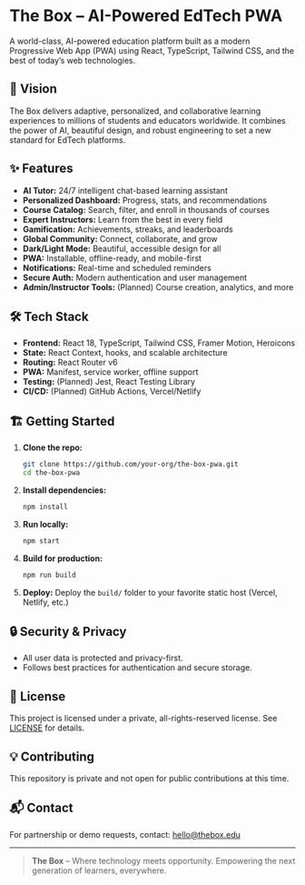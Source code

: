 # The Box – AI-Powered EdTech PWA

A world-class, AI-powered education platform built as a modern Progressive Web App (PWA) using React, TypeScript, Tailwind CSS, and the best of today’s web technologies.

## 🚀 Vision
The Box delivers adaptive, personalized, and collaborative learning experiences to millions of students and educators worldwide. It combines the power of AI, beautiful design, and robust engineering to set a new standard for EdTech platforms.

## ✨ Features
- **AI Tutor:** 24/7 intelligent chat-based learning assistant
- **Personalized Dashboard:** Progress, stats, and recommendations
- **Course Catalog:** Search, filter, and enroll in thousands of courses
- **Expert Instructors:** Learn from the best in every field
- **Gamification:** Achievements, streaks, and leaderboards
- **Global Community:** Connect, collaborate, and grow
- **Dark/Light Mode:** Beautiful, accessible design for all
- **PWA:** Installable, offline-ready, and mobile-first
- **Notifications:** Real-time and scheduled reminders
- **Secure Auth:** Modern authentication and user management
- **Admin/Instructor Tools:** (Planned) Course creation, analytics, and more

## 🛠️ Tech Stack
- **Frontend:** React 18, TypeScript, Tailwind CSS, Framer Motion, Heroicons
- **State:** React Context, hooks, and scalable architecture
- **Routing:** React Router v6
- **PWA:** Manifest, service worker, offline support
- **Testing:** (Planned) Jest, React Testing Library
- **CI/CD:** (Planned) GitHub Actions, Vercel/Netlify

## 🏗️ Getting Started
1. **Clone the repo:**
   ```bash
   git clone https://github.com/your-org/the-box-pwa.git
   cd the-box-pwa
   ```
2. **Install dependencies:**
   ```bash
   npm install
   ```
3. **Run locally:**
   ```bash
   npm start
   ```
4. **Build for production:**
   ```bash
   npm run build
   ```
5. **Deploy:**
   Deploy the `build/` folder to your favorite static host (Vercel, Netlify, etc.)

## 🔒 Security & Privacy
- All user data is protected and privacy-first.
- Follows best practices for authentication and secure storage.

## 📄 License
This project is licensed under a private, all-rights-reserved license. See [LICENSE](./LICENSE) for details.

## 💡 Contributing
This repository is private and not open for public contributions at this time.

## 📬 Contact
For partnership or demo requests, contact: [hello@thebox.edu](mailto:hello@thebox.edu)

---

> **The Box** – Where technology meets opportunity. Empowering the next generation of learners, everywhere.
